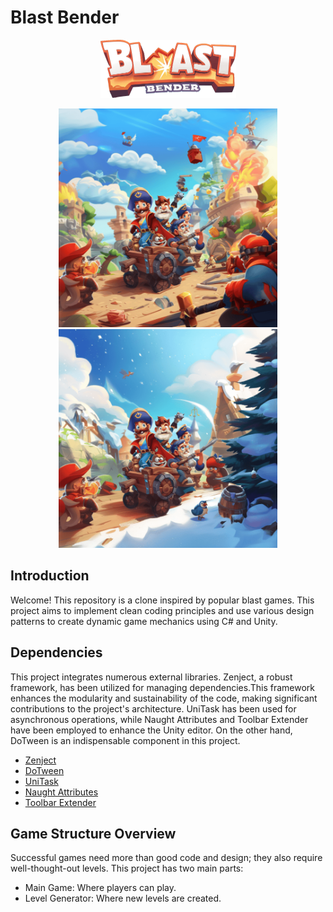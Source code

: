 
# Blast Bender

<p align="center">
  <img src="Assets/Documentation/Images/logo.png?raw=true" alt="Blast Bender" width="217px" height="93px"/>
</p>

<p align="center">
  <img src="Assets/Documentation/Images/1.png?raw=true" alt="Blast Bender" width="350px" height="350px"/>
    <img src="Assets/Documentation/Images/2.png?raw=true" alt="Blast Bender" width="350px" height="350px"/>
</p>

## Introduction
Welcome! This repository is a clone inspired by popular blast games. This project aims to implement clean coding principles and use various design patterns to create dynamic game mechanics using C# and Unity.
## Dependencies
This project integrates numerous external libraries. Zenject, a robust framework, has been utilized for managing dependencies.This framework enhances the modularity and sustainability of the code, making significant contributions to the project's architecture. UniTask has been used for asynchronous operations, while Naught Attributes and Toolbar Extender have been employed to enhance the Unity editor. On the other hand, DoTween is an indispensable component in this project.
- [Zenject](https://github.com/modesttree/Zenject)
- [DoTween](http://dotween.demigiant.com/)
- [UniTask](https://github.com/Cysharp/UniTask)
- [Naught Attributes](https://github.com/dbrizov/NaughtyAttributes)
- [Toolbar Extender](https://github.com/marijnz/unity-toolbar-extender)

## Game Structure Overview

Successful games need more than good code and design; they also require well-thought-out levels. This project has two main parts:

- Main Game: Where players can play.
- Level Generator: Where new levels are created.
